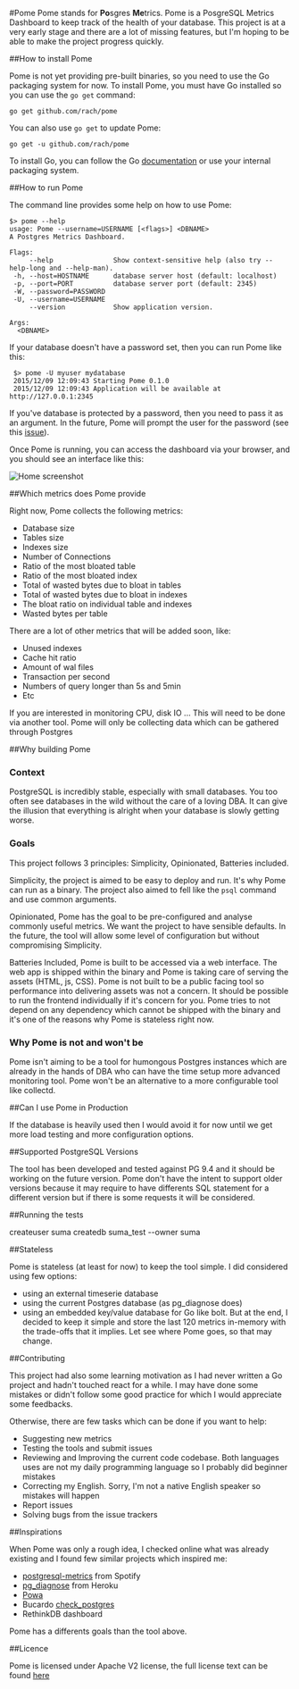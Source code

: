 #Pome
Pome stands for **Po**sgres **Me**trics.
Pome is a PosgreSQL Metrics Dashboard to keep track of the health of your database.
This project is at a very early stage and there are a lot of missing features,
but I'm hoping to be able to make the project progress quickly.

##How to install Pome

Pome is not yet providing pre-built binaries, so you need to use the Go packaging system for now.
To install Pome, you must have Go installed so you can use the `go get` command:

    go get github.com/rach/pome
   
You can also use `go get` to update Pome:

    go get -u github.com/rach/pome

To install Go, you can follow the Go [documentation](https://golang.org/doc/install) or use your internal packaging system. 

##How to run Pome

The command line provides some help on how to use Pome:

   
    $> pome --help
    usage: Pome --username=USERNAME [<flags>] <DBNAME>
    A Postgres Metrics Dashboard.

    Flags:
         --help               Show context-sensitive help (also try --help-long and --help-man).
     -h, --host=HOSTNAME      database server host (default: localhost)
     -p, --port=PORT          database server port (default: 2345)
     -W, --password=PASSWORD
     -U, --username=USERNAME
         --version            Show application version.

    Args:
      <DBNAME>

If your database doesn't have a password set, then you can run Pome like this:

     $> pome -U myuser mydatabase
     2015/12/09 12:09:43 Starting Pome 0.1.0
     2015/12/09 12:09:43 Application will be available at http://127.0.0.1:2345

If you've database is protected by a password, then you need to pass it as an argument.
In the future, Pome will prompt the user for the password (see this [issue](https://github.com/rach/pome/issues/16)).

Once Pome is running, you can access the dashboard via your browser, and you should see an interface like this:

![Home screenshot](https://raw.githubusercontent.com/rach/pome/master/screenshots/home.png)

##Which metrics does Pome provide

Right now, Pome collects the following metrics:

- Database size
- Tables size
- Indexes size
- Number of Connections
- Ratio of the most bloated table
- Ratio of the most bloated index
- Total of wasted bytes due to bloat in tables
- Total of wasted bytes due to bloat in indexes
- The bloat ratio on individual table and indexes
- Wasted bytes per table

There are a lot of other metrics that will be added soon, like:

- Unused indexes
- Cache hit ratio
- Amount of wal files
- Transaction per second
- Numbers of query longer than 5s and 5min
- Etc 

If you are interested in monitoring CPU, disk IO ... This will need to be done via another tool.
Pome will only be collecting data which can be gathered through Postgres 

##Why building Pome 
### Context

PostgreSQL is incredibly stable, especially with small databases. You too often see databases in the wild without the care of a loving DBA.
It can give the illusion that everything is alright when your database is slowly getting worse.

### Goals

This project follows 3 principles: Simplicity, Opinionated, Batteries included. 

Simplicity, the project is aimed to be easy to deploy and run. It's why Pome can run as a binary. The project also aimed to fell like the `psql` command and use common arguments. 

Opinionated, Pome has the goal to be pre-configured and analyse commonly useful metrics. We want the project to have sensible defaults. In the future, the tool will allow some level of configuration but without compromising Simplicity. 

Batteries Included, Pome is built to be accessed via a web interface. The web app is shipped within the binary and Pome is taking care of serving the assets (HTML, js, CSS). Pome is not built to be a public facing tool so performance into delivering assets was not a concern. It should be possible to run the frontend individually if it's concern for you. Pome tries to not depend on any dependency which cannot be shipped with the binary and it's one of the reasons why Pome is stateless right now.

### Why Pome is not and won't be

Pome isn't aiming to be a tool for humongous Postgres instances which are already in the hands of DBA who can have the time setup more advanced monitoring tool. Pome won't be an alternative to a more configurable tool like collectd.


##Can I use Pome in Production

If the database is heavily used then I would avoid it for now until we get more load testing and more configuration options. 

##Supported PostgreSQL Versions

The tool has been developed and tested against PG 9.4 and it should be working on the future version.
Pome don't have the intent to support older versions because it may require to have differents SQL statement for a different version but if there is some requests it will be considered.

##Running the tests

createuser suma
createdb suma_test --owner suma

##Stateless

Pome is stateless (at least for now) to keep the tool simple. I did considered using few options:
- using an external timeserie database
- using the current Postgres database (as pg_diagnose does)
- using an embedded key/value database for Go like bolt.
But at the end, I decided to keep it simple and store the last 120 metrics in-memory with the trade-offs that it implies.
Let see where Pome goes, so that may change.

##Contributing 

This project had also some learning motivation as I had never written a Go project and hadn't touched react for a while. I may have done some mistakes or didn't follow some good practice for which I would appreciate some feedbacks.

Otherwise, there are few tasks which can be done if you want to help: 

- Suggesting new metrics
- Testing the tools and submit issues
- Reviewing and Improving the current code codebase.
Both languages uses are not my daily programming language so I probably did beginner mistakes
- Correcting my English. Sorry, I'm not a native English speaker so mistakes will happen
- Report issues
- Solving bugs from the issue trackers

##Inspirations

When Pome was only a rough idea, I checked online what was already existing and I found few similar projects which inspired me: 

- [postgresql-metrics](https://github.com/spotify/postgresql-metrics) from Spotify
- [pg_diagnose](https://github.com/heroku/pgdiagnose) from Heroku
- [Powa](http://dalibo.github.io/powa/)
- Bucardo [check_postgres](https://bucardo.org/check_postgres/)
- RethinkDB dashboard

Pome has a differents goals than the tool above.

##Licence 

Pome is licensed under Apache V2 license, the full license text can be found [here](https://github.com/rach/pome/blob/master/LICENSE)
